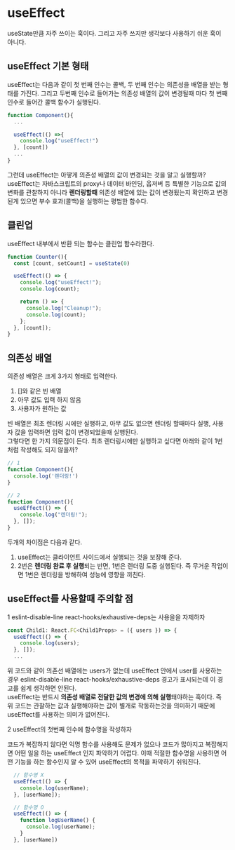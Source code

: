 # useEffect

useState만큼 자주 쓰이는 훅이다. 그리고 자주 쓰지만 생각보다 사용하기 쉬운 훅이 아니다.

## useEffect 기본 형태

useEffect는 다음과 같이 첫 번째 인수는 콜백, 두 번째 인수는 의존성을 배열을 받는 형태를 가진다.
그리고 두번째 인수로 들어가는 의존성 배열의 값이 변경될때 마다 첫 번째 인수로 들어간 콜백 함수가 실행된다.

```typescript
function Component(){
  ...

  useEffect(() =>{
    console.log("useEffect!")     
  }, [count]) 
  ...
}
```

그런데 useEffect는 아땋게 의존성 배열의 값이 변경되는 것을 알고 실행할까?
useEffect는 자바스크립트의 proxy나 데이터 바인딩, 옵저버 등 특별한 기능으로 값의 변화를 관찰하지 아니라 **렌더링할때** 의존성 배열에 있는 값이 변경됬는지 확인하고 변경된게 있으면 부수 효과(콜백)을 실행하는 평범한 함수다.

## 클린업

useEffect 내부에서 반환 되는 함수는 클린업 함수라한다.

```typescript
function Counter(){
  const [count, setCount] = useState(0)

  useEffect(() => {
    console.log("useEffect!");
    console.log(count);

    return () => {
      console.log("Cleanup!");
      console.log(count);
    };
  }, [count]);
}
```

## 의존성 배열

의존성 배열은 크게 3가지 형태로 입력한다.  

1. []와 같은 빈 배열
2. 아무 값도 입력 하지 않음
3. 사용자가 원하는 값

빈 배열은 최초 렌더링 시에만 실행하고, 아무 값도 없으면 렌더링 할때마다 실행, 사용자 값을 입력하면 입력 값이 변경되었을때 실행된다.  
그렇다면 한 가지 의문점이 든다. 최초 렌더링시에만 실행하고 싶다면 아래와 같이 1번 처럼 작성해도 되지 않을까?

```typescript
// 1
function Component(){
  console.log('렌더링!')
}

// 2
function Component(){
  useEffect(() => {
    console.log("렌더링!");
  }, []);
}
```

두개의 차이점은 다음과 같다.

1. useEffect는 클라이언트 사이드에서 실행되는 것을 보장해 준다.
2. 2번은 **렌더링 완료 후 실행**되는 반면, 1번은 렌더링 도중 실행된다. 즉 무거운 작업이면 1번은 렌더링을 방해하여 성능에 영향을 끼친다.

## useEffect를 사용할때 주의할 점

1 eslint-disable-line react-hooks/exhaustive-deps는 사용을을 자제하자

```typescript
const Child1: React.FC<Child1Props> = ({ users }) => {
  useEffect(() => {
    console.log(users);
  }, []);
  ...
```

위 코드와 같이 의존선 배열에는 users가 없는데 useEffect 안에서 user를 사용하는 경우 eslint-disable-line react-hooks/exhaustive-deps 경고가 표시되는데 이 경고를 쉽게 생각하면 안된다.  
useEffect는 반드시 **의존성 배열로 전달한 값의 변경에 의해 실행**돼야하는 훅이다. 즉 위 코드는 관찰하는 값과 실행해야하는 값이 별개로 작동하는것을 의미하기 때문에 useEffect를 사용하는 의미가 없어진다.

2 useEffect의 첫번째 인수에 함수명을 작성하자

코드가 복잡하지 않다면 익명 함수를 사용해도 문제가 없으나 코드가 많아지고 복잡해지면 어떤 일을 하는 useEffect 인지 파악하기 어렵다. 이때 적절한 함수명을 사용하면 어떤 기능을 하는 함수인지 알 수 있어 useEffect의 목적을 파악하기 쉬워진다.

```typescript
  // 함수명 X
  useEffect(() => {
    console.log(userName);
  }, [userName]);

  // 함수명 O
  useEffect(() => {
    function logUserName() {
      console.log(userName);
    }
  }, [userName])
```
